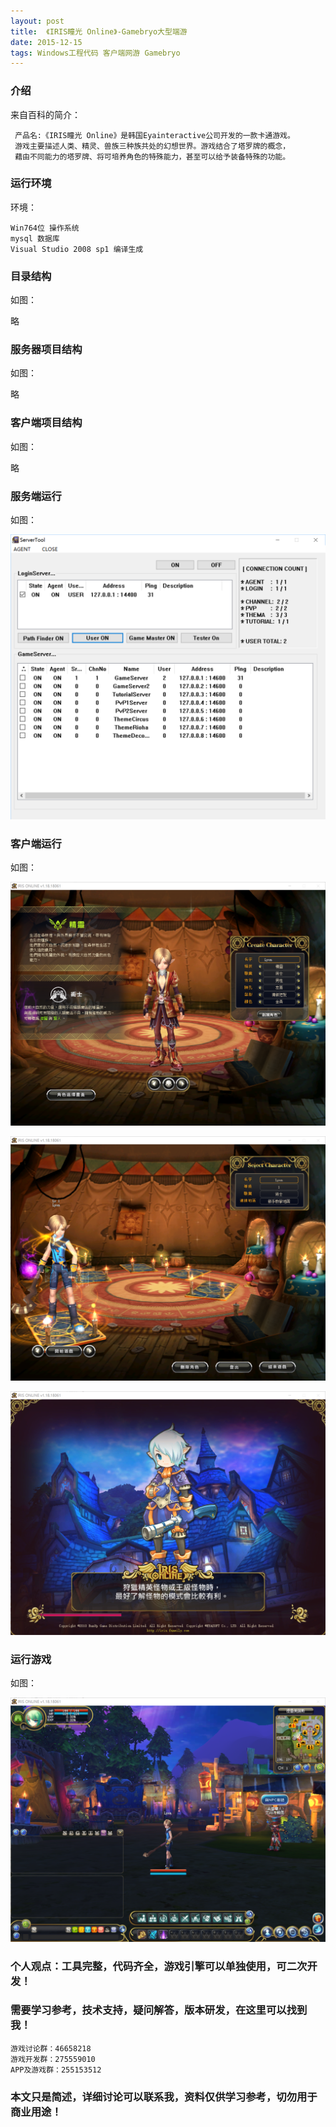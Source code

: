 ```yaml
---
layout: post
title:  《IRIS瞳光 Online》-Gamebryo大型端游
date: 2015-12-15
tags: Windows工程代码 客户端网游 Gamebryo
---
```



### 介绍

来自百科的简介：

	 产品名:《IRIS瞳光 Online》是韩国Eyainteractive公司开发的一款卡通游戏。
	 游戏主要描述人类、精灵、兽族三种族共处的幻想世界。游戏结合了塔罗牌的概念，
	 藉由不同能力的塔罗牌、将可培养角色的特殊能力，甚至可以给予装备特殊的功能。


### 运行环境

环境：

``` 
Win764位 操作系统
mysql 数据库
Visual Studio 2008 sp1 编译生成
``` 

### 目录结构

如图：

略

### 服务器项目结构

如图：

略

### 客户端项目结构

如图：

略

### 服务端运行

如图：

![](/images/posts/iris/iris1.png)

### 客户端运行

如图：

![](/images/posts/iris/iris2.png)

![](/images/posts/iris/iris3.png)

![](/images/posts/iris/iris4.png)


### 运行游戏

如图：

![](/images/posts/iris/iris5.png)



### 个人观点：工具完整，代码齐全，游戏引擎可以单独使用，可二次开发！

### 需要学习参考，技术支持，疑问解答，版本研发，在这里可以找到我！

``` 
游戏讨论群：46658218
游戏开发群：275559010
APP及游戏群：255153512
``` 

### 本文只是简述，详细讨论可以联系我，资料仅供学习参考，切勿用于商业用途！
